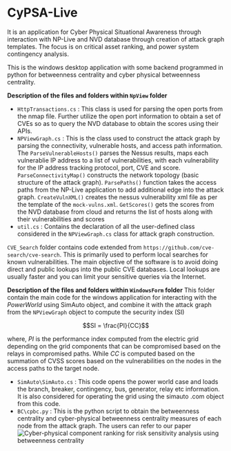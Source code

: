 # CyPSA-Live
It is an application for Cyber Physical Situational Awareness through interaction with NP-Live and NVD database through creation of attack graph templates. The focus is on critical asset ranking, and power system contingency analysis.

This is the windows desktop application with some backend programmed in python for betweenness centrality and cyber physical betweenness centrality.

**Description of the files and folders within `NpView` folder**
- `HttpTransactions.cs` : This class is used for parsing the open ports from the nmap file. Further utilize the open port information to obtain a set of CVEs so as to query the NVD database to obtain the scores using their APIs.
- `NPViewGraph.cs` : This is the class used to construct the attack graph by parsing the connectivity, vulnerable hosts, and access path information. The `ParseVulnerableHosts()` parses the Nessus results, maps each vulnerablie IP address to a list of vulnerabilities, 
with each vulnerability for the IP address tracking protocol, port, CVE and score. `ParseConnectivityMap()` constructs the network topology (basic structure of the attack graph). `ParsePaths()` function takes the access paths from the NP-Live application to add additional 
edge into the attack graph. `CreateVulnXML()` creates the nessus vulnerability xml file as per the template of the `mock-vulns.xml`. `GetScores()` gets the scores from the NVD database from cloud and returns the list of hosts along with their vulnerabilities and scores
- `util.cs` : Contains the declaration of all the user-defined class considered in the `NPViewGraph.cs` class for attack graph construction.

`CVE_Search` folder contains code extended from `https://github.com/cve-search/cve-search`. This is primarily used to perform local searches for known vulnerabilities. The main objective of the software is to avoid doing direct and public lookups into the public CVE databases. Local lookups are usually faster and you can limit your sensitive queries via the Internet.

**Description of the files and folders within `WindowsForm` folder**
This folder contain the main code for the windows application for interacting with the *PowerWorld* using SimAuto object, and combine it with the attack graph from the `NPViewGraph` object to compute the security index (SI)
```math
SI = \frac{PI}{CC}
```
where, *PI* is the performance index computed from the electric grid depending on the grid components that can be compromised based on the relays in compromised paths.
While *CC* is computed based on the summation of CVSS scores based on the vulnerabilities on the nodes in the access paths to the target node. 

- `SimAuto\SimAuto.cs` : This code opens the power world case and loads the branch, breaker, contingency, bus, generator, relay etc information. It is also considered for operating the grid using the simauto .com object from this code.
- `BC\cpbc.py` : This is the python script to obtain the betweenness centrality and cyber-physical betweenness centrality measures of each node from the attack graph. The users can refer to our paper ![Cyber-physical component ranking for risk sensitivity analysis using betweenness centrality](https://ietresearch.onlinelibrary.wiley.com/doi/full/10.1049/cps2.12010)






